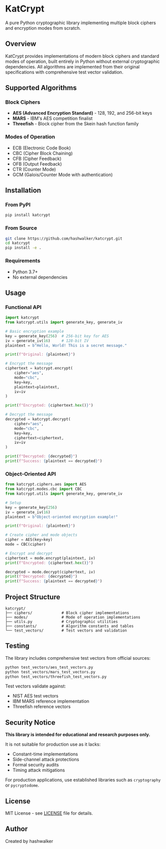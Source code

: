 # KatCrypt

A pure Python cryptographic library implementing multiple block ciphers and encryption modes from scratch.

## Overview

KatCrypt provides implementations of modern block ciphers and standard modes of operation, built entirely in Python without external cryptographic dependencies. All algorithms are implemented from their original specifications with comprehensive test vector validation.

## Supported Algorithms

### Block Ciphers
- **AES (Advanced Encryption Standard)** - 128, 192, and 256-bit keys
- **MARS** - IBM's AES competition finalist 
- **Threefish** - Block cipher from the Skein hash function family

### Modes of Operation
- ECB (Electronic Code Book)
- CBC (Cipher Block Chaining)
- CFB (Cipher Feedback)
- OFB (Output Feedback) 
- CTR (Counter Mode)
- GCM (Galois/Counter Mode with authentication)

## Installation

### From PyPI
```bash
pip install katcrypt
```

### From Source
```bash
git clone https://github.com/hashwalker/katcrypt.git
cd katcrypt
pip install -e .
```

### Requirements
- Python 3.7+
- No external dependencies

## Usage

### Functional API
```python
import katcrypt
from katcrypt.utils import generate_key, generate_iv

# Basic encryption example
key = generate_key(256)  # 256-bit key for AES
iv = generate_iv(16)     # 128-bit IV
plaintext = b"Hello, World! This is a secret message."

print(f"Original: {plaintext}")

# Encrypt the message
ciphertext = katcrypt.encrypt(
    cipher="aes", 
    mode="cbc", 
    key=key, 
    plaintext=plaintext, 
    iv=iv
)

print(f"Encrypted: {ciphertext.hex()}")

# Decrypt the message
decrypted = katcrypt.decrypt(
    cipher="aes", 
    mode="cbc", 
    key=key, 
    ciphertext=ciphertext, 
    iv=iv
)

print(f"Decrypted: {decrypted}")
print(f"Success: {plaintext == decrypted}")
```

### Object-Oriented API
```python
from katcrypt.ciphers.aes import AES
from katcrypt.modes.cbc import CBC
from katcrypt.utils import generate_key, generate_iv

# Setup
key = generate_key(256)
iv = generate_iv(16)
plaintext = b"Object-oriented encryption example!"

print(f"Original: {plaintext}")

# Create cipher and mode objects
cipher = AES(key=key)
mode = CBC(cipher)

# Encrypt and decrypt
ciphertext = mode.encrypt(plaintext, iv)
print(f"Encrypted: {ciphertext.hex()}")

decrypted = mode.decrypt(ciphertext, iv)
print(f"Decrypted: {decrypted}")
print(f"Success: {plaintext == decrypted}")
```

## Project Structure
```
katcrypt/
├── ciphers/             # Block cipher implementations
├── modes/               # Mode of operation implementations  
├── utils.py             # Cryptographic utilities
├── constants/           # Algorithm constants and tables
└── test_vectors/        # Test vectors and validation
```

## Testing

The library includes comprehensive test vectors from official sources:

```bash
python test_vectors/aes_test_vectors.py
python test_vectors/mars_test_vectors.py  
python test_vectors/threefish_test_vectors.py
```

Test vectors validate against:
- NIST AES test vectors
- IBM MARS reference implementation
- Threefish reference vectors

## Security Notice

**This library is intended for educational and research purposes only.** 

It is not suitable for production use as it lacks:
- Constant-time implementations
- Side-channel attack protections
- Formal security audits
- Timing attack mitigations

For production applications, use established libraries such as `cryptography` or `pycryptodome`.

## License

MIT License - see [LICENSE](LICENSE) file for details.

## Author

Created by hashwalker

